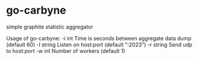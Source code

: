 # go-carbyne
simple graphite statistic aggregator 

Usage of go-carbyne:
  -i int
    	Time is seconds between aggregate data dump (default 60)
  -l string
    	Listen on host:port (default ":2023")
  -r string
    	Send udp to host:port
  -w int
    	Number of workers (default 1)

